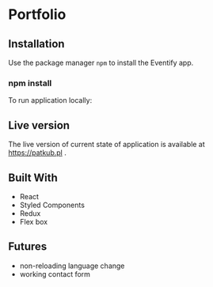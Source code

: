 # Portfolio

## Installation

Use the package manager `npm` to install the Eventify app.

### npm install

To run application locally:

## Live version

The live version of current state of application is available at https://patkub.pl .

## Built With

- React
- Styled Components
- Redux
- Flex box

## Futures

- non-reloading language change
- working contact form

